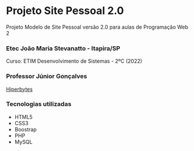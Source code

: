 # Projeto Site Pessoal 2.0
Projeto Modelo de Site Pessoal versão 2.0 para aulas de Programação Web 2

### Etec João Maria Stevanatto - Itapira/SP
Curso: ETIM Desenvolvimento de Sistemas - 2ºC (2022)

### Professor Júnior Gonçalves
[Hiperbytes](https://hiperbytes.com.br/)

### Tecnologias utilizadas 
* HTML5
* CSS3
* Boostrap
* PHP
* MySQL